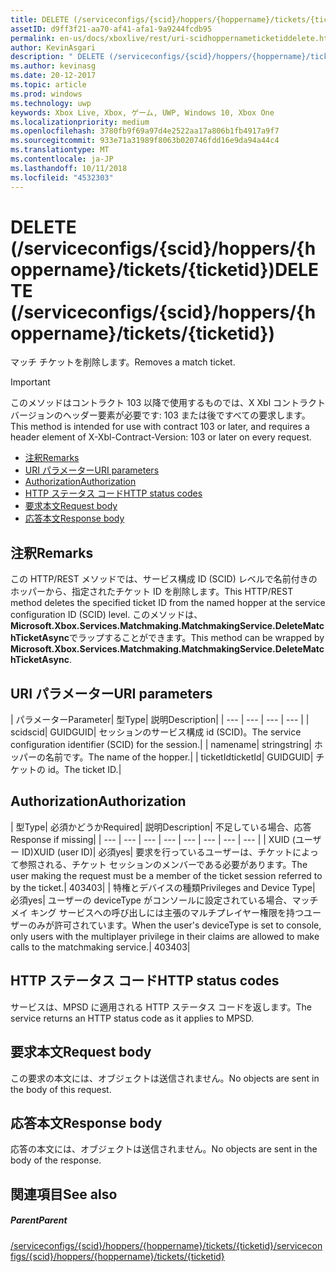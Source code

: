 ```yaml
---
title: DELETE (/serviceconfigs/{scid}/hoppers/{hoppername}/tickets/{ticketid})
assetID: d9ff3f21-aa70-af41-afa1-9a9244fcdb95
permalink: en-us/docs/xboxlive/rest/uri-scidhoppernameticketiddelete.html
author: KevinAsgari
description: " DELETE (/serviceconfigs/{scid}/hoppers/{hoppername}/tickets/{ticketid})"
ms.author: kevinasg
ms.date: 20-12-2017
ms.topic: article
ms.prod: windows
ms.technology: uwp
keywords: Xbox Live, Xbox, ゲーム, UWP, Windows 10, Xbox One
ms.localizationpriority: medium
ms.openlocfilehash: 3780fb9f69a97d4e2522aa17a806b1fb4917a9f7
ms.sourcegitcommit: 933e71a31989f8063b020746fdd16e9da94a44c4
ms.translationtype: MT
ms.contentlocale: ja-JP
ms.lasthandoff: 10/11/2018
ms.locfileid: "4532303"
---
```

# <a name="delete-serviceconfigsscidhoppershoppernameticketsticketid"></a><span data-ttu-id="a613f-104">DELETE (/serviceconfigs/{scid}/hoppers/{hoppername}/tickets/{ticketid})</span><span class="sxs-lookup"><span data-stu-id="a613f-104">DELETE (/serviceconfigs/{scid}/hoppers/{hoppername}/tickets/{ticketid})</span></span>

<span data-ttu-id="a613f-105">マッチ チケットを削除します。</span><span class="sxs-lookup"><span data-stu-id="a613f-105">Removes a match ticket.</span></span>

> [!IMPORTANT]
> <span data-ttu-id="a613f-106">このメソッドはコントラクト 103 以降で使用するものでは、X Xbl コントラクト バージョンのヘッダー要素が必要です: 103 または後ですべての要求します。</span><span class="sxs-lookup"><span data-stu-id="a613f-106">This method is intended for use with contract 103 or later, and requires a header element of X-Xbl-Contract-Version: 103 or later on every request.</span></span>

  * [<span data-ttu-id="a613f-107">注釈</span><span class="sxs-lookup"><span data-stu-id="a613f-107">Remarks</span></span>](#ID4ET)
  * [<span data-ttu-id="a613f-108">URI パラメーター</span><span class="sxs-lookup"><span data-stu-id="a613f-108">URI parameters</span></span>](#ID4E2)
  * [<span data-ttu-id="a613f-109">Authorization</span><span class="sxs-lookup"><span data-stu-id="a613f-109">Authorization</span></span>](#ID4EGB)
  * [<span data-ttu-id="a613f-110">HTTP ステータス コード</span><span class="sxs-lookup"><span data-stu-id="a613f-110">HTTP status codes</span></span>](#ID4EOC)
  * [<span data-ttu-id="a613f-111">要求本文</span><span class="sxs-lookup"><span data-stu-id="a613f-111">Request body</span></span>](#ID4EXC)
  * [<span data-ttu-id="a613f-112">応答本文</span><span class="sxs-lookup"><span data-stu-id="a613f-112">Response body</span></span>](#ID4ECD)

<a id="ID4ET"></a>


## <a name="remarks"></a><span data-ttu-id="a613f-113">注釈</span><span class="sxs-lookup"><span data-stu-id="a613f-113">Remarks</span></span>

<span data-ttu-id="a613f-114">この HTTP/REST メソッドでは、サービス構成 ID (SCID) レベルで名前付きのホッパーから、指定されたチケット ID を削除します。</span><span class="sxs-lookup"><span data-stu-id="a613f-114">This HTTP/REST method deletes the specified ticket ID from the named hopper at the service configuration ID (SCID) level.</span></span> <span data-ttu-id="a613f-115">このメソッドは、 **Microsoft.Xbox.Services.Matchmaking.MatchmakingService.DeleteMatchTicketAsync**でラップすることができます。</span><span class="sxs-lookup"><span data-stu-id="a613f-115">This method can be wrapped by **Microsoft.Xbox.Services.Matchmaking.MatchmakingService.DeleteMatchTicketAsync**.</span></span>  
<a id="ID4E2"></a>


## <a name="uri-parameters"></a><span data-ttu-id="a613f-116">URI パラメーター</span><span class="sxs-lookup"><span data-stu-id="a613f-116">URI parameters</span></span>

| <span data-ttu-id="a613f-117">パラメーター</span><span class="sxs-lookup"><span data-stu-id="a613f-117">Parameter</span></span>| <span data-ttu-id="a613f-118">型</span><span class="sxs-lookup"><span data-stu-id="a613f-118">Type</span></span>| <span data-ttu-id="a613f-119">説明</span><span class="sxs-lookup"><span data-stu-id="a613f-119">Description</span></span>|
| --- | --- | --- | --- |
| <span data-ttu-id="a613f-120">scid</span><span class="sxs-lookup"><span data-stu-id="a613f-120">scid</span></span>| <span data-ttu-id="a613f-121">GUID</span><span class="sxs-lookup"><span data-stu-id="a613f-121">GUID</span></span>| <span data-ttu-id="a613f-122">セッションのサービス構成 id (SCID)。</span><span class="sxs-lookup"><span data-stu-id="a613f-122">The service configuration identifier (SCID) for the session.</span></span>|
| <span data-ttu-id="a613f-123">name</span><span class="sxs-lookup"><span data-stu-id="a613f-123">name</span></span>| <span data-ttu-id="a613f-124">string</span><span class="sxs-lookup"><span data-stu-id="a613f-124">string</span></span>| <span data-ttu-id="a613f-125">ホッパーの名前です。</span><span class="sxs-lookup"><span data-stu-id="a613f-125">The name of the hopper.</span></span>|
| <span data-ttu-id="a613f-126">ticketId</span><span class="sxs-lookup"><span data-stu-id="a613f-126">ticketId</span></span>| <span data-ttu-id="a613f-127">GUID</span><span class="sxs-lookup"><span data-stu-id="a613f-127">GUID</span></span>| <span data-ttu-id="a613f-128">チケットの id。</span><span class="sxs-lookup"><span data-stu-id="a613f-128">The ticket ID.</span></span>|

<a id="ID4EGB"></a>


## <a name="authorization"></a><span data-ttu-id="a613f-129">Authorization</span><span class="sxs-lookup"><span data-stu-id="a613f-129">Authorization</span></span>

| <span data-ttu-id="a613f-130">型</span><span class="sxs-lookup"><span data-stu-id="a613f-130">Type</span></span>| <span data-ttu-id="a613f-131">必須かどうか</span><span class="sxs-lookup"><span data-stu-id="a613f-131">Required</span></span>| <span data-ttu-id="a613f-132">説明</span><span class="sxs-lookup"><span data-stu-id="a613f-132">Description</span></span>| <span data-ttu-id="a613f-133">不足している場合、応答</span><span class="sxs-lookup"><span data-stu-id="a613f-133">Response if missing</span></span>|
| --- | --- | --- | --- | --- | --- | --- | --- |
| <span data-ttu-id="a613f-134">XUID (ユーザー ID)</span><span class="sxs-lookup"><span data-stu-id="a613f-134">XUID (user ID)</span></span>| <span data-ttu-id="a613f-135">必須</span><span class="sxs-lookup"><span data-stu-id="a613f-135">yes</span></span>| <span data-ttu-id="a613f-136">要求を行っているユーザーは、チケットによって参照される、チケット セッションのメンバーである必要があります。</span><span class="sxs-lookup"><span data-stu-id="a613f-136">The user making the request must be a member of the ticket session referred to by the ticket.</span></span>| <span data-ttu-id="a613f-137">403</span><span class="sxs-lookup"><span data-stu-id="a613f-137">403</span></span>|
| <span data-ttu-id="a613f-138">特権とデバイスの種類</span><span class="sxs-lookup"><span data-stu-id="a613f-138">Privileges and Device Type</span></span>| <span data-ttu-id="a613f-139">必須</span><span class="sxs-lookup"><span data-stu-id="a613f-139">yes</span></span>| <span data-ttu-id="a613f-140">ユーザーの deviceType がコンソールに設定されている場合、マッチメイ キング サービスへの呼び出しには主張のマルチプレイヤー権限を持つユーザーのみが許可されています。</span><span class="sxs-lookup"><span data-stu-id="a613f-140">When the user's deviceType is set to console, only users with the multiplayer privilege in their claims are allowed to make calls to the matchmaking service.</span></span>| <span data-ttu-id="a613f-141">403</span><span class="sxs-lookup"><span data-stu-id="a613f-141">403</span></span>|

<a id="ID4EOC"></a>


## <a name="http-status-codes"></a><span data-ttu-id="a613f-142">HTTP ステータス コード</span><span class="sxs-lookup"><span data-stu-id="a613f-142">HTTP status codes</span></span>

<span data-ttu-id="a613f-143">サービスは、MPSD に適用される HTTP ステータス コードを返します。</span><span class="sxs-lookup"><span data-stu-id="a613f-143">The service returns an HTTP status code as it applies to MPSD.</span></span>  
<a id="ID4EXC"></a>


## <a name="request-body"></a><span data-ttu-id="a613f-144">要求本文</span><span class="sxs-lookup"><span data-stu-id="a613f-144">Request body</span></span>

<span data-ttu-id="a613f-145">この要求の本文には、オブジェクトは送信されません。</span><span class="sxs-lookup"><span data-stu-id="a613f-145">No objects are sent in the body of this request.</span></span>

<a id="ID4ECD"></a>


## <a name="response-body"></a><span data-ttu-id="a613f-146">応答本文</span><span class="sxs-lookup"><span data-stu-id="a613f-146">Response body</span></span>

<span data-ttu-id="a613f-147">応答の本文には、オブジェクトは送信されません。</span><span class="sxs-lookup"><span data-stu-id="a613f-147">No objects are sent in the body of the response.</span></span>

<a id="ID4EPD"></a>


## <a name="see-also"></a><span data-ttu-id="a613f-148">関連項目</span><span class="sxs-lookup"><span data-stu-id="a613f-148">See also</span></span>

<a id="ID4ERD"></a>


##### <a name="parent"></a><span data-ttu-id="a613f-149">Parent</span><span class="sxs-lookup"><span data-stu-id="a613f-149">Parent</span></span>  

[<span data-ttu-id="a613f-150">/serviceconfigs/{scid}/hoppers/{hoppername}/tickets/{ticketid}</span><span class="sxs-lookup"><span data-stu-id="a613f-150">/serviceconfigs/{scid}/hoppers/{hoppername}/tickets/{ticketid}</span></span>](uri-scidhoppernameticketid.md)

